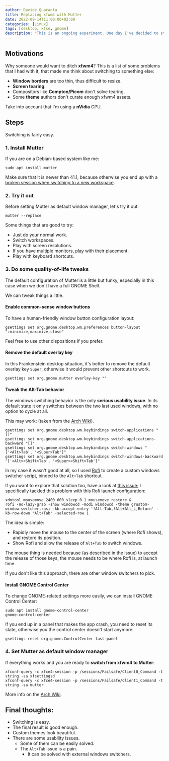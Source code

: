 ```yaml
---
author: Davide Quaranta
title: Replacing xfwm4 with Mutter
date: 2022-09-14T11:00:00+02:00
categories: [Linux]
tags: [desktop, xfce, gnome]
description: "This is an ongoing experiment. One day I've decided to stop using the default XFCE's window manager xfwm4 and start using Mutter instead, which is the one shipped with GNOME. Switching is easier than expected, but at the end there are a few usability issues, some of which are quickly solvable but others are trickier."
---
```


## Motivations

Why someone would want to ditch **xfwm4**? This is a list of some problems that I had with it, that made me think about switching to something else:

* **Window borders** are too thin, thus difficult to resize.
* **Screen tearing**.
* Compositors like **Compton/Picom** don't solve tearing.
* Some **theme** authors don't curate enough xfwm4 assets.

Take into account that I'm using a **nVidia** GPU.

## Steps

Switching is fairly easy.

### 1. Install Mutter

If you are on a Debian-based system like me:

```shell
sudo apt install mutter
```

Make sure that it is newer than 41.1, because otherwise you end up with a [broken session when switching to a new workspace](https://gitlab.gnome.org/GNOME/mutter/-/issues/2038).

### 2. Try it out

Before setting Mutter as default window manager, let's try it out:

```shell
mutter --replace
```

Some things that are good to try:

- Just do your normal work.
- Switch workspaces.
- Play with screen resolutions.
- If you have multiple monitors, play with their placement.
- Play with keyboard shortcuts.

### 3. Do some quality-of-life tweaks

The default configuration of Mutter is a little but funky, especially in this case when we don't have a full GNOME Shell.

We can tweak things a little.

#### Enable common-sense window buttons

To have a human-friendly window button configuration layout:

```shell
gsettings set org.gnome.desktop.wm.preferences button-layout ":minimize,maximize,close"
```

Feel free to use other dispositions if you prefer.

#### Remove the default overlay key

In this Frankenstein desktop situation, it's better to remove the default overlay key `Super`, otherwise it would prevent other shortcuts to work.

```shell
gsettings set org.gnome.mutter overlay-key ""
```

#### Tweak the Alt-Tab behavior

The windows switching behavior is the only **serious usability issue**. In its default state it only switches between the two last used windows, with no option to cycle at all.

This may work: (taken from the [Arch Wiki](https://wiki.archlinux.org/title/GNOME/Tips_and_tricks#Navigation)).

```shell
gsettings set org.gnome.desktop.wm.keybindings switch-applications "[]"
gsettings set org.gnome.desktop.wm.keybindings switch-applications-backward "[]"
gsettings set org.gnome.desktop.wm.keybindings switch-windows "['<Alt>Tab', '<Super>Tab']"
gsettings set org.gnome.desktop.wm.keybindings switch-windows-backward  "['<Alt><Shift>Tab', '<Super><Shift>Tab']"
```

In my case it wasn't good at all, so I used [Rofi](https://github.com/davatorium/rofi/) to create a custom windows switcher script, binded to the `Alt+Tab` shortcut.

If you want to explore that solution too, have a look at [this issue](https://github.com/davatorium/rofi/issues/38); I specifically tackled this problem with this Rofi launch configuration:

```shell
xdotool mousemove 2400 600 sleep 0.1 mousemove restore &
rofi -no-lazy-grab -show windowcd -modi windowcd -theme grustom-window-switcher.rasi -kb-accept-entry '!Alt-Tab,!Alt+Alt_L,Return' -kb-row-down 'Alt+Tab' -selected-row 1
```

The idea is simple:

* Rapidly move the mouse to the center of the screen (where Rofi shows), and restore its position.
* Show Rofi and allow the release of `Alt+Tab` to switch windows.

The mouse thing is needed because (as described in the issue) to accept the release of those keys, the mouse needs to be where Rofi is, at launch time.

If you don't like this approach, there are other window switchers to pick.

#### Install GNOME Control Center

To change GNOME-related settings more easily, we can install GNOME Control Center:

```shell
sudo apt install gnome-control-center
gnome-control-center
```

If you end up in a panel that makes the app crash, you need to reset its state, otherwise you the control center doesn't start anymore:

```shell
gsettings reset org.gnome.ControlCenter last-panel
```

### 4. Set Mutter as default window manager

If everything works and you are ready to **switch from xfwm4 to Mutter**:

```shell
xfconf-query -c xfce4-session -p /sessions/Failsafe/Client0_Command -t string -sa xfsettingsd
xfconf-query -c xfce4-session -p /sessions/Failsafe/Client1_Command -t string -sa mutter
```

More info on the [Arch Wiki](https://wiki.archlinux.org/title/xfce#Use_a_different_window_manager).

## Final thoughts:

* Switching is easy.
* The final result is good enough.
* Custom themes look beautiful.
* There are some usability issues.
	- Some of them can be easily solved.
	- The `Alt+Tab` issue is a pain.
		+ It can be solved with external windows switchers.